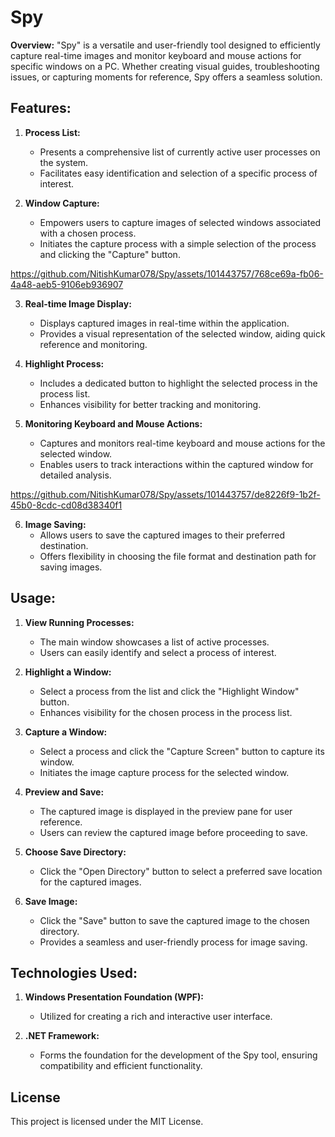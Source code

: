 # Spy

**Overview:**
"Spy" is a versatile and user-friendly tool designed to efficiently capture real-time images and monitor keyboard and mouse actions for specific windows on a PC. Whether creating visual guides, troubleshooting issues, or capturing moments for reference, Spy offers a seamless solution.

## **Features:**

1. **Process List:**
   - Presents a comprehensive list of currently active user processes on the system.
   - Facilitates easy identification and selection of a specific process of interest.

2. **Window Capture:**
   - Empowers users to capture images of selected windows associated with a chosen process.
   - Initiates the capture process with a simple selection of the process and clicking the "Capture" button.
   
https://github.com/NitishKumar078/Spy/assets/101443757/768ce69a-fb06-4a48-aeb5-9106eb936907


3. **Real-time Image Display:**
   - Displays captured images in real-time within the application.
   - Provides a visual representation of the selected window, aiding quick reference and monitoring.

4. **Highlight Process:**
   - Includes a dedicated button to highlight the selected process in the process list.
   - Enhances visibility for better tracking and monitoring.
  
5. **Monitoring Keyboard and Mouse Actions:**
   - Captures and monitors real-time keyboard and mouse actions for the selected window.
   - Enables users to track interactions within the captured window for detailed analysis.

https://github.com/NitishKumar078/Spy/assets/101443757/de8226f9-1b2f-45b0-8cdc-cd08d38340f1

6. **Image Saving:**
   - Allows users to save the captured images to their preferred destination.
   - Offers flexibility in choosing the file format and destination path for saving images.

## **Usage:**
1. **View Running Processes:**
   - The main window showcases a list of active processes.
   - Users can easily identify and select a process of interest.

2. **Highlight a Window:**
   - Select a process from the list and click the "Highlight Window" button.
   - Enhances visibility for the chosen process in the process list.

3. **Capture a Window:**
   - Select a process and click the "Capture Screen" button to capture its window.
   - Initiates the image capture process for the selected window.

4. **Preview and Save:**
   - The captured image is displayed in the preview pane for user reference.
   - Users can review the captured image before proceeding to save.

5. **Choose Save Directory:**
   - Click the "Open Directory" button to select a preferred save location for the captured images.

6. **Save Image:**
   - Click the "Save" button to save the captured image to the chosen directory.
   - Provides a seamless and user-friendly process for image saving.

## **Technologies Used:**
1. **Windows Presentation Foundation (WPF):**
   - Utilized for creating a rich and interactive user interface.

2. **.NET Framework:**
   - Forms the foundation for the development of the Spy tool, ensuring compatibility and efficient functionality.

## License
This project is licensed under the MIT License.

